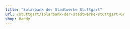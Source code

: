 ```yaml
---
title: "Solarbank der Stadtwerke Stuttgart"
url: /stuttgart/solarbank-der-stadtwerke-stuttgart-6/
shop: Handy
---
```

